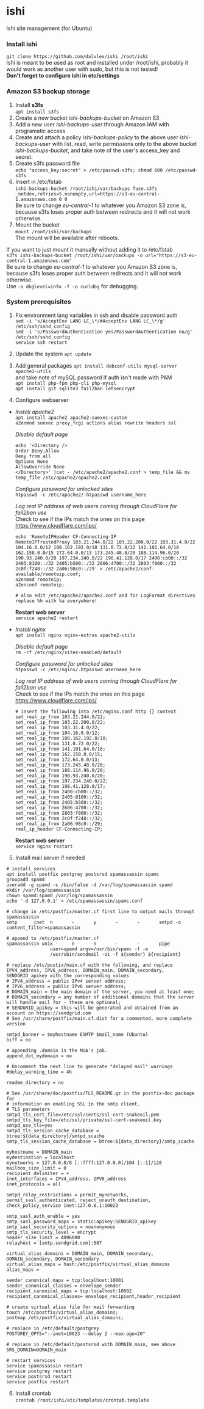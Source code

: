 # ishi
Ishi site management (for Ubuntu)

### Install ishi
`git clone https://github.com/dalvlex/ishi /root/ishi`  
Ishi is meant to be used as root and installed under /root/ishi, probably it would work as another user with sudo, but this is not tested!  
**Don't forget to configure ishi in etc/settings**

### Amazon S3 backup storage
1. Install **s3fs**  
`apt install s3fs`  
2. Create a new bucket *ishi-backups-bucket* on Amazon S3  
3. Add a new user *ishi-backups-user* through Amazon IAM with programatic access  
4. Create and attach a policy *ishi-backups-policy* to the above user *ishi-backups-user* with list, read, write permissions only to the above bucket *ishi-backups-bucket*, and take note of the user's access_key and secret.  
5. Create s3fs password file  
`echo "access_key:secret" > /etc/passwd-s3fs; chmod 600 /etc/passwd-s3fs`  
6. Insert in /etc/fstab  
`ishi-backups-bucket /root/ishi/var/backups fuse.s3fs _netdev,retries=5,nonempty,url=https://s3-eu-central-1.amazonaws.com 0 0`  
Be sure to change *eu-central-1* to whatever you Amazon S3 zone is, because s3fs loses proper auth between redirects and it will not work otherwise.  
7. Mount the bucket  
`mount /root/ishi/var/backups`  
The mount will be available after reboots.

If you want to just mount it manually without adding it to /etc/fstab  
`s3fs ishi-backups-bucket /root/ishi/var/backups -o url="https://s3-eu-central-1.amazonaws.com"`  
Be sure to change *eu-central-1* to whatever you Amazon S3 zone is, because s3fs loses proper auth between redirects and it will not work otherwise.  
Use `-o dbglevel=info -f -o curldbg` for debugging.  

### System prerequisites
1. Fix environment lang variables in ssh and disable password auth  
`sed -i 's/AcceptEnv LANG LC_\*/#AcceptEnv LANG LC_\*/g' /etc/ssh/sshd_config`  
`sed -i 's/PasswordAuthentication yes/PasswordAuthentication no/g' /etc/ssh/sshd_config`  
`service ssh restart`

2. Update the system
`apt update`

3. Add general packages
`apt install debconf-utils mysql-server apache2-utils`  
and take note of mySQL password if auth isn't made with PAM  
`apt install php-fpm php-cli php-mysql`  
`apt install git sqlite3 fail2ban letsencrypt`

4. Configure webserver
  * *Install apache2*  
    `apt install apache2 apache2-suexec-custom`  
    `a2enmod suexec proxy_fcgi actions alias rewrite headers ssl`
    
    *Disable default page*  
    ```
    echo '<Directory />  
    Order Deny,Allow  
    Deny from all  
    Options None  
    AllowOverride None  
    </Directory>' |cat - /etc/apache2/apache2.conf > temp_file && mv temp_file /etc/apache2/apache2.conf
    ```

    *Configure password for unlocked sites*  
    `htpasswd -c /etc/apache2/.htpasswd username_here`  

    *Log real IP address of web users coming through CloudFlare for fail2ban use*  
    Check to see if the IPs match the ones on this page https://www.cloudflare.com/ips/  
    ```
    echo 'RemoteIPHeader CF-Connecting-IP  
    RemoteIPTrustedProxy 103.21.244.0/22 103.22.200.0/22 103.31.4.0/22 104.16.0.0/12 108.162.192.0/18 131.0.72.0/22 141.101.64.0/18 162.158.0.0/15 172.64.0.0/13 173.245.48.0/20 188.114.96.0/20 190.93.240.0/20 197.234.240.0/22 198.41.128.0/17 2400:cb00::/32 2405:8100::/32 2405:b500::/32 2606:4700::/32 2803:f800::/32 2c0f:f248::/32 2a06:98c0::/29' > /etc/apache2/conf-available/remoteip.conf;  
    a2enmod remoteip;  
    a2enconf remoteip;  

    # also edit /etc/apache2/apache2.conf and for LogFormat directives replace %h with %a everywhere!
    ```

    **Restart web server**  
    `service apache2 restart`

  * *Install nginx*  
    `apt install nginx nginx-extras apache2-utils`
    
    *Disable default page*  
    `rm -rf /etc/nginx/sites-enabled/default`
    
    *Configure password for unlocked sites*  
    `htpasswd -c /etc/nginx/.htpasswd username_here`  

    *Log real IP address of web users coming through CloudFlare for fail2ban use*  
    Check to see if the IPs match the ones on this page https://www.cloudflare.com/ips/  
    ```
    # insert the following into /etc/nginx.conf http {} context
    set_real_ip_from 103.21.244.0/22;
    set_real_ip_from 103.22.200.0/22;
    set_real_ip_from 103.31.4.0/22;
    set_real_ip_from 104.16.0.0/12;
    set_real_ip_from 108.162.192.0/18;
    set_real_ip_from 131.0.72.0/22;
    set_real_ip_from 141.101.64.0/18;
    set_real_ip_from 162.158.0.0/15;
    set_real_ip_from 172.64.0.0/13;
    set_real_ip_from 173.245.48.0/20;
    set_real_ip_from 188.114.96.0/20;
    set_real_ip_from 190.93.240.0/20;
    set_real_ip_from 197.234.240.0/22;
    set_real_ip_from 198.41.128.0/17;
    set_real_ip_from 2400:cb00::/32;
    set_real_ip_from 2405:8100::/32;
    set_real_ip_from 2405:b500::/32;
    set_real_ip_from 2606:4700::/32;
    set_real_ip_from 2803:f800::/32;
    set_real_ip_from 2c0f:f248::/32;
    set_real_ip_from 2a06:98c0::/29;
    real_ip_header CF-Connecting-IP;
    ```

    **Restart web server**  
    `service nginx restart`

5. Install mail server if needed  
```
# install services
apt install postfix postgrey postsrsd spamassassin spamc
groupadd spamd
useradd -g spamd -s /bin/false -d /var/log/spamassassin spamd
mkdir /var/log/spamassassin
chown spamd:spamd /var/log/spamassassin
echo '-d 127.0.0.1' > /etc/spamassassin/spamc.conf
```

```
# change in /etc/postfix/master.cf first line to output mails through spamassassin
smtp      inet  n       -       y       -       -       smtpd -o content_filter=spamassassin

# append to /etc/postfix/master.cf
spamassassin unix -     n       n       -       -       pipe
                user=spamd argv=/usr/bin/spamc -f -e
                /usr/sbin/sendmail -oi -f ${sender} ${recipient}
```

```
# replace /etc/postix/main.cf with the following, and replace IPV4_address, IPV6_address, DOMAIN_main, DOMAIN_secondary, SENDGRID_apikey with the corresponding values
# IPV4_address = public IPv4 server address;
# IPV6_address = public IPv6 server address;
# DOMAIN_main = the main domain of the server, you need at least one;
# DOMAIN_secondary = any number of additional domains that the server will handle mail for - these are optional;
# SENDGRID_apikey = this will be generated and obtained from an account on https://sendgrid.com
# See /usr/share/postfix/main.cf.dist for a commented, more complete version

smtpd_banner = $myhostname ESMTP $mail_name (Ubuntu)
biff = no

# appending .domain is the MUA's job.
append_dot_mydomain = no

# Uncomment the next line to generate "delayed mail" warnings
#delay_warning_time = 4h

readme_directory = no

# See /usr/share/doc/postfix/TLS_README.gz in the postfix-doc package for
# information on enabling SSL in the smtp client.
# TLS parameters
smtpd_tls_cert_file=/etc/ssl/certs/ssl-cert-snakeoil.pem
smtpd_tls_key_file=/etc/ssl/private/ssl-cert-snakeoil.key
smtpd_use_tls=yes
smtpd_tls_session_cache_database = btree:${data_directory}/smtpd_scache
smtp_tls_session_cache_database = btree:${data_directory}/smtp_scache

myhostname = DOMAIN_main
mydestination = localhost
mynetworks = 127.0.0.0/8 [::ffff:127.0.0.0]/104 [::1]/128
mailbox_size_limit = 0
recipient_delimiter = +
inet_interfaces = IPV4_address, IPV6_address
inet_protocols = all

smtpd_relay_restrictions = permit_mynetworks, permit_sasl_authenticated, reject_unauth_destination, check_policy_service inet:127.0.0.1:10023

smtp_sasl_auth_enable = yes
smtp_sasl_password_maps = static:apikey:SENDGRID_apikey
smtp_sasl_security_options = noanonymous
smtp_tls_security_level = encrypt
header_size_limit = 4096000
relayhost = [smtp.sendgrid.com]:587

virtual_alias_domains = DOMAIN_main, DOMAIN_secondary, DOMAIN_secondary, DOMAIN_secondary
virtual_alias_maps = hash:/etc/postfix/virtual_alias_domains
alias_maps = 

sender_canonical_maps = tcp:localhost:10001
sender_canonical_classes = envelope_sender
recipient_canonical_maps = tcp:localhost:10002
recipient_canonical_classes= envelope_recipient,header_recipient
```

```
# create virtual alias file for mail forwarding
touch /etc/postfix/virtual_alias_domains;
postmap /etc/postfix/virtual_alias_domains;
```

```
# replace in /etc/default/postgrey
POSTGREY_OPTS="--inet=10023 --delay 2 --max-age=20"
```

```
# replace in /etc/default/postsrsd with DOMAIN_main, see above
SRS_DOMAIN=DOMAIN_main
```

```
# restart services
service spamassassin restart
service postgrey restart
service postsrsd restart
service postfix restart
```

6. Install crontab  
`crontab /root/ishi/etc/templates/crontab.template`  


